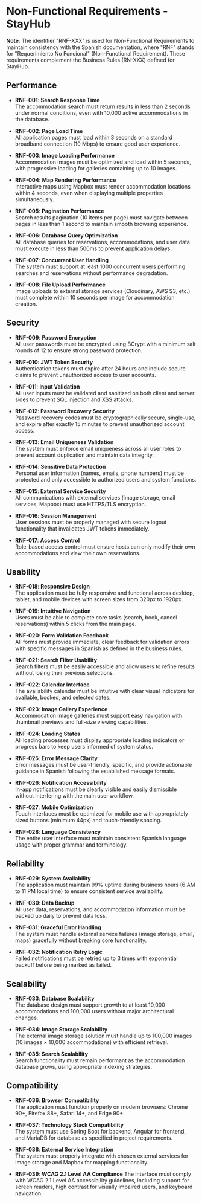 # Non-Functional Requirements - StayHub

**Note**: The identifier "RNF-XXX" is used for Non-Functional Requirements to maintain consistency with the Spanish documentation, where "RNF" stands for "Requerimiento No Funcional" (Non-Functional Requirement). These requirements complement the Business Rules (RN-XXX) defined for StayHub.

## Performance

- **RNF-001**: **Search Response Time**  
  The accommodation search must return results in less than 2 seconds under normal conditions, even with 10,000 active accommodations in the database.

- **RNF-002**: **Page Load Time**  
  All application pages must load within 3 seconds on a standard broadband connection (10 Mbps) to ensure good user experience.

- **RNF-003**: **Image Loading Performance**  
  Accommodation images must be optimized and load within 5 seconds, with progressive loading for galleries containing up to 10 images.

- **RNF-004**: **Map Rendering Performance**  
  Interactive maps using Mapbox must render accommodation locations within 4 seconds, even when displaying multiple properties simultaneously.

- **RNF-005**: **Pagination Performance**  
  Search results pagination (10 items per page) must navigate between pages in less than 1 second to maintain smooth browsing experience.

- **RNF-006**: **Database Query Optimization**  
  All database queries for reservations, accommodations, and user data must execute in less than 500ms to prevent application delays.

- **RNF-007**: **Concurrent User Handling**  
  The system must support at least 1000 concurrent users performing searches and reservations without performance degradation.

- **RNF-008**: **File Upload Performance**  
  Image uploads to external storage services (Cloudinary, AWS S3, etc.) must complete within 10 seconds per image for accommodation creation.

## Security

- **RNF-009**: **Password Encryption**  
  All user passwords must be encrypted using BCrypt with a minimum salt rounds of 12 to ensure strong password protection.

- **RNF-010**: **JWT Token Security**  
  Authentication tokens must expire after 24 hours and include secure claims to prevent unauthorized access to user accounts.

- **RNF-011**: **Input Validation**  
  All user inputs must be validated and sanitized on both client and server sides to prevent SQL injection and XSS attacks.

- **RNF-012**: **Password Recovery Security**  
  Password recovery codes must be cryptographically secure, single-use, and expire after exactly 15 minutes to prevent unauthorized account access.

- **RNF-013**: **Email Uniqueness Validation**  
  The system must enforce email uniqueness across all user roles to prevent account duplication and maintain data integrity.

- **RNF-014**: **Sensitive Data Protection**  
  Personal user information (names, emails, phone numbers) must be protected and only accessible to authorized users and system functions.

- **RNF-015**: **External Service Security**  
  All communications with external services (image storage, email services, Mapbox) must use HTTPS/TLS encryption.

- **RNF-016**: **Session Management**  
  User sessions must be properly managed with secure logout functionality that invalidates JWT tokens immediately.

- **RNF-017**: **Access Control**  
  Role-based access control must ensure hosts can only modify their own accommodations and view their own reservations.

## Usability

- **RNF-018**: **Responsive Design**  
  The application must be fully responsive and functional across desktop, tablet, and mobile devices with screen sizes from 320px to 1920px.

- **RNF-019**: **Intuitive Navigation**  
  Users must be able to complete core tasks (search, book, cancel reservations) within 5 clicks from the main page.

- **RNF-020**: **Form Validation Feedback**  
  All forms must provide immediate, clear feedback for validation errors with specific messages in Spanish as defined in the business rules.

- **RNF-021**: **Search Filter Usability**  
  Search filters must be easily accessible and allow users to refine results without losing their previous selections.

- **RNF-022**: **Calendar Interface**  
  The availability calendar must be intuitive with clear visual indicators for available, booked, and selected dates.

- **RNF-023**: **Image Gallery Experience**  
  Accommodation image galleries must support easy navigation with thumbnail previews and full-size viewing capabilities.

- **RNF-024**: **Loading States**  
  All loading processes must display appropriate loading indicators or progress bars to keep users informed of system status.

- **RNF-025**: **Error Message Clarity**  
  Error messages must be user-friendly, specific, and provide actionable guidance in Spanish following the established message formats.

- **RNF-026**: **Notification Accessibility**  
  In-app notifications must be clearly visible and easily dismissible without interfering with the main user workflow.

- **RNF-027**: **Mobile Optimization**  
  Touch interfaces must be optimized for mobile use with appropriately sized buttons (minimum 44px) and touch-friendly spacing.

- **RNF-028**: **Language Consistency**  
  The entire user interface must maintain consistent Spanish language usage with proper grammar and terminology.

## Reliability

- **RNF-029**: **System Availability**  
  The application must maintain 99% uptime during business hours (6 AM to 11 PM local time) to ensure consistent service availability.

- **RNF-030**: **Data Backup**  
  All user data, reservations, and accommodation information must be backed up daily to prevent data loss.

- **RNF-031**: **Graceful Error Handling**  
  The system must handle external service failures (image storage, email, maps) gracefully without breaking core functionality.

- **RNF-032**: **Notification Retry Logic**  
  Failed notifications must be retried up to 3 times with exponential backoff before being marked as failed.

## Scalability

- **RNF-033**: **Database Scalability**  
  The database design must support growth to at least 10,000 accommodations and 100,000 users without major architectural changes.

- **RNF-034**: **Image Storage Scalability**  
  The external image storage solution must handle up to 100,000 images (10 images × 10,000 accommodations) with efficient retrieval.

- **RNF-035**: **Search Scalability**  
  Search functionality must remain performant as the accommodation database grows, using appropriate indexing strategies.

## Compatibility

- **RNF-036**: **Browser Compatibility**  
  The application must function properly on modern browsers: Chrome 90+, Firefox 88+, Safari 14+, and Edge 90+.

- **RNF-037**: **Technology Stack Compatibility**  
  The system must use Spring Boot for backend, Angular for frontend, and MariaDB for database as specified in project requirements.

- **RNF-038**: **External Service Integration**  
  The system must properly integrate with chosen external services for image storage and Mapbox for mapping functionality.

- **RNF-039**: **WCAG 2.1 Level AA Compliance**
  The interface must comply with WCAG 2.1 Level AA accessibility guidelines, including support for screen readers, high contrast for visually impaired users, and keyboard navigation.